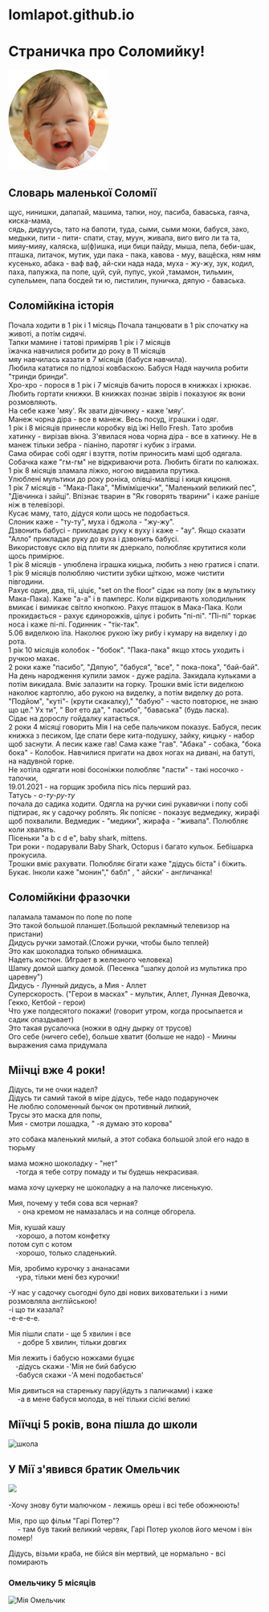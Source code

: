 # lomlapot.github.io

# Страничка про Соломийку!

 <img src=sonechko/img/Sun.png width=200 alt ="sun">
 
## Словарь маленької Соломії
щус, нинишки, дапапай, машима, тапки,
 ноу, пасиба, баваська, гаяча, киска-мама,  
сядь,  дидууусь, тато на бапоти, туда, сыми, 
сыми моки, бабуся, зако, медыки, 
пити - пити- спати, стау, муун, живапа, 
виго виго ли та та, мияу-мияу, каляска, ш(ф)ишка,
 ици бици пайду, мыша, пепа, беби-шак, пташка,
 литачок, мутик, уди пака - пака, кавова - муу, 
ващёска, ням ням кусенько, абака - ваф ваф,
 ай-ски нада нада, муха - жу-жу, зук, кодил, 
паха, папужка, па попе, цуй, суй, пупус, укой
 ,тамамон, тильмин, супельмен, папа босдей ти ю,
 пистилин, пуничка, дяпую - баваська.   
 
 ## Соломійкіна історія  
 
Почала ходити в 1 рік і 1 місяць Почала танцювати в 1 рік спочатку на животі, а потім сидячі.  
 Тапки мамине і татові приміряв 1 рік і 7 місяців  
їжачка навчилися  робити до року в 11 місяців  
мяу навчилась казати в 7 місяців (бабуся навчила).   
Любила кататися по підлозі ковбаскою. Бабуся Надя научила робити "тринди бринди".  
Хро-хро - порося в 1 рік і 7 місяців бачить порося в книжках і хрюкає.  
Любить гортати книжки. В книжках познає звірів і показуює як вони розмовляють.  
На себе каже 'мяу'. Як звати дівчинку - каже 'мяу'.  
Манеж чорна діра - все в манеж. Весь посуд, іграшки і одяг.  
1 рік і 8 місяців принесли коробку від їжі Hello Fresh. Тато зробив хатинку - вирізав вікна. З'явилася нова чорна діра - все в хатинку. Не в манеж тільки зебра - піаніно, паротяг і кубик з іграми.  
Сама обирає собі одяг і взуття, потім приносить мамі щоб одягала.   
Собачка каже "гм-гм" не відкриваючи рота.  Любить бігати по калюжах.  
1 рік 8 місяців зламала ліжко, ногою видавила прутика.  
Улюблені мультики до року роніка, олівці-малівці і киця кицюня.  
1 рік 7 місяців - "Мака-Пака", "Мімімішечки", "Маленький великий пес", "Дівчинка і зайці". Впізнає тварин в "Як говорять тварини"  і каже раніше ніж в телевізорі.  
Кусає маму, тато, дідуся коли щось не подобається.  
Слоник каже - "ту-ту", муха і бджола - "жу-жу".  
Дзвонить бабусі - прикладає руку к вуху і каже - "ау". Якщо сказати "Алло" прикладає руку до вуха і  дзвонить бабусі.  
Використовує скло від плити як дзеркало, полюбляє крутитися коли щось примірює.  
 1 рік 8 місяців - улюблена іграшка кицька, любить з нею гратися і спати.  
1 рік 9 місяців полюбляю чистити зубки щіткою, може  чистити півгодини.  
Рахує один, два, тіі, ціціє,  "set on the floor"  сідає на попу (як в мультику Мака-Пака).  Каже "а-а" і в памперс.  Коли відкривають холодильник вмикає і вимикає світло кнопкою.  Рахує пташок в Мака-Пака. Коли прокидається - рахує єдинорожків,  цілує і робить "пі-пі". 
"Пі-пі" торкає носа і каже пі-пі. Годинник - "тік-так".  
5.06 виделкою їла. Наколює рукою їжу рибу і кумару на виделку і до рота.  
1 рік 10 місяців колобок - "бобок". "Пака-пака" якщо хтось уходить і ручкою махає.  
2 роки каже "пасибо", "Дяпую",      "бабуся",  "все", " пока-пока", "бай-бай".  На день народження купили замок - дуже раділа. Закидала кульками а потім викидала. Вміє залазити на горку. Трошки вміє їсти виделкою наколює картоплю, або рукою на виделку, а потім виделку до рота.  
"Подйом", "куті"- (крути скакалку)," "бабую" - часто повторює, не знаю що це." Ух ти", " Вот ето да", " пасибо", "баваська" (будь ласка).  
Сідає на дорослу гойдалку катається.  
2 роки 4 місяці говорить Мія І на себе пальчиком показує.  Бабуся, песик книжка з песиком,  Іде спати бере кита-подушку,  зайку, кицьку - набор щоб заснути. А песик каже гав! Сама каже  "гав". "Абака" - собака, "бока бока" - Колобок. Навчилися пригати на двох ногах на дивані, на батуті, на надувной горке.  
Не хотіла одягати нові босоніжки полюбляє "ласти" - такі носочко - тапочки,  
19.01.2021 - на горщик зробила пісь пісь перший раз.  
Татусь - *о-ту-ру-ту*  
почала до садика ходити. Одягла на ручки сині рукавички і попу собі підтирає,  як у садочку роблять. Як попісяє - показує ведмедику, жирафі щоб похвалили. Ведмедик - "медики", жирафа - "живапа". Полюбляє коли хвалять.  
Пісеньки "a b c d e", baby shark, mittens.  
Три роки - подарували Baby Shark, Octopus і багато кульок. Бебішарка прокусила.  
Трошки вміє рахувати. Полюбляє бігати каже "дідусь  біста" і біжить. Букає. Інколи каже "монин"," бабл" , " айски' - англичанка!

 ## Соломійкіни фразочки
паламала тамамон по попе по попе  
Это такой большой планшет.(Большой рекламный
 телевизор на пристани)   
Дидусь ручки замотай.(Сложи ручки, чтобы было теплей)   
Это как шоколадка только обнимашка.   
Надеть костюн. (Играет в железного человека)  
Шапку домой шапку домой. (Песенка "шапку долой из мультика про царевну")   
Дидусь - Лунный дидусь, а Мия - Аллет  
Суперскорость. ("Герои в масках" - мультик, Аллет, 
Лунная Девочка, Гекко, Кетбой - герои)   
Что уже полдесятого покажи! (говорит утром, когда
 просыпается и садик опаздывает)   
Это такая русалочка (ножки в одну дырку от трусов)  
Ого себе (ничего себе),  больше хватит (больше не надо) -
Миины выражения сама придумала
## Міічці вже 4 роки! 
Дідусь, ти не очки надел?  
Дідусь ти самий такой в міре дідусь, тебе надо подаруночек    
Не люблю соломенный бычок он противный липкий,   
Трусы это маска для попы,  
Мия - смотри лошадка,   " -я думаю это корова"

 это собака маленький милый, а этот собака большой злой его надо в тюрьму

мама можно шоколадку - "нет"  
&emsp;-тогда я тебе сотру помаду и ты будешь некрасивая.

мама хочу цукерку не шоколадку а на палочке лисенькую.

Мия, почему у тебя сова вся черная?  
&emsp; - она кремом не намазалась и на солнце обгорела.

Мія, кушай кашу  
&emsp;-хорошо,  а потом конфетку  
потом суп с котом  
&emsp;-хорошо, только сладенький.  

Мія, зробимо курочку з ананасами    
&emsp;-ура, тільки мені без курочки!  

-У нас у садочку сьогодні було дві нових виховательки і з ними розмовляла англійською!  
-і що ти казала?  
-е-е-е-е.  

Мія пішли спати - ще 5 хвилин і все  
&emsp;	- добре 5 хвилин, тільки довгих

Мія лежить і бабусю ножками буцає  
&emsp;-дідусь скажи -'Мія не бий бабусю<br>
&emsp;-бабуся скажи -'А мені подобається'  

Мія дивиться на стареньку пару(йдуть з паличками) і каже  <br>  &emsp;  -а в мене бабуся молода, в неї тільки сісікі великі

## Міїчці 5 років, вона пішла до школи 


![школа](shcola.jpg)

## У Мії з'явився братик Омельчик
<img src="omelchik.jpg" width =200>

-Хочу знову бути малючком - лежишь ореш і всі тебе обожнюють!

Мія, про що фільм "Гарі Потер"? <br>  &emsp; - там був такий великий червяк, Гарі Потер уколов його мечом і він помер!

Дідусь, візьми краба, не бійся він мертвий, це нормально - всі помирають   

### Омельчику 5 місяців

![Мія Омельчик ](MiaOmelian.jpg) 

